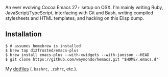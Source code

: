 An ever evolving Cocoa Emacs 27+ setup on OSX. I'm mainly writing
Ruby, JavaScript/TypeScript, interfacing with Git and Bash, writing
compiled stylesheets and HTML templates, and hacking on this Elisp
dump.

## Installation

```
$ # assumes homebrew is installed
$ brew tap d12frosted/emacs-plus
$ brew install emacs-plus --with-xwidgets --with-jansson --HEAD 
$ git clone https://github.com/waymondo/hemacs.git "$HOME/.emacs.d"
```

My [dotfiles](https://github.com/waymondo/dotfiles) (`.bashrc`, `.zshrc`, etc.).

